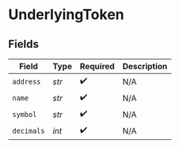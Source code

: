 # UnderlyingToken


## Fields

| Field              | Type               | Required           | Description        |
| ------------------ | ------------------ | ------------------ | ------------------ |
| `address`          | *str*              | :heavy_check_mark: | N/A                |
| `name`             | *str*              | :heavy_check_mark: | N/A                |
| `symbol`           | *str*              | :heavy_check_mark: | N/A                |
| `decimals`         | *int*              | :heavy_check_mark: | N/A                |